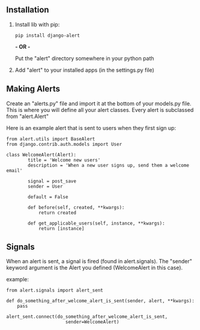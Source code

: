 ## Installation ##

 1. Install lib with pip:
 
    `pip install django-alert`
   
    **- OR -**

    Put the "alert" directory somewhere in your python path

 2. Add "alert" to your installed apps (in the settings.py file)


## Making Alerts ##

Create an "alerts.py" file and import it at the bottom of your 
models.py file. This is where you will define all your alert classes. Every 
alert is subclassed from "alert.Alert"

Here is an example alert that is sent to users when they first sign up:

    from alert.utils import BaseAlert
    from django.contrib.auth.models import User

    class WelcomeAlert(Alert):
		    title = 'Welcome new users'
		    description = 'When a new user signs up, send them a welcome email'
    
		    signal = post_save
		    sender = User
		    
		    default = False
    
    		def before(self, created, **kwargs):
    			return created
    
		    def get_applicable_users(self, instance, **kwargs):
        		return [instance]


## Signals ##

When an alert is sent, a signal is fired (found in alert.signals). The 
"sender" keyword argument is the Alert you defined (WelcomeAlert in 
this case).

example:

    from alert.signals import alert_sent

    def do_something_after_welcome_alert_is_sent(sender, alert, **kwargs):
        pass

    alert_sent.connect(do_something_after_welcome_alert_is_sent, 
                          sender=WelcomeAlert)
